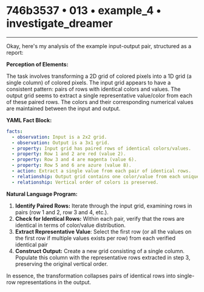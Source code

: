 # 746b3537 • 013 • example_4 • investigate_dreamer

---
Okay, here's my analysis of the example input-output pair, structured as a report:

**Perception of Elements:**

The task involves transforming a 2D grid of colored pixels into a 1D grid (a single column) of colored pixels. The input grid appears to have a consistent pattern: pairs of rows with identical colors and values. The output grid seems to extract a single representative value/color from each of these paired rows. The colors and their corresponding numerical values are maintained between the input and output.

**YAML Fact Block:**



```yaml
facts:
  - observation: Input is a 2x2 grid.
  - observation: Output is a 3x1 grid.
  - property: Input grid has paired rows of identical colors/values.
  - property: Row 1 and 2 are red (value 2).
  - property: Row 3 and 4 are magenta (value 6).
  - property: Row 5 and 6 are azure (value 8).
  - action: Extract a single value from each pair of identical rows.
  - relationship: Output grid contains one color/value from each unique paired row in the input.
  - relationship: Vertical order of colors is preserved.
```



**Natural Language Program:**

1.  **Identify Paired Rows:** Iterate through the input grid, examining rows in pairs (row 1 and 2, row 3 and 4, etc.).
2.  **Check for Identical Rows:** Within each pair, verify that the rows are identical in terms of color/value distribution.
3. **Extract Representative Value**: Select the first row (or all the values on the first row if multiple values exists per row) from each verified identical pair
4.  **Construct Output:** Create a new grid consisting of a single column. Populate this column with the representative rows extracted in step 3, preserving the original vertical order.

In essence, the transformation collapses pairs of identical rows into single-row representations in the output.

